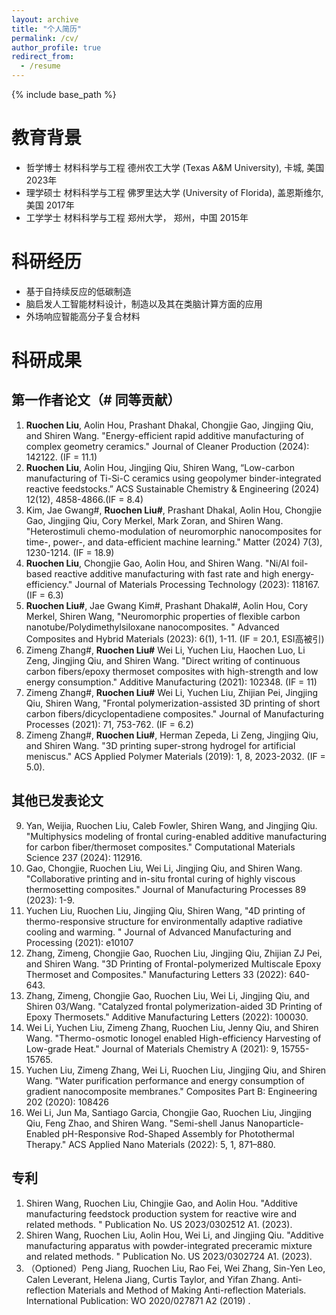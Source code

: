 ```yaml
---
layout: archive
title: "个人简历"
permalink: /cv/
author_profile: true
redirect_from:
  - /resume
---
```


{% include base_path %}
<!-- [下载我的简历](/files/2024-4-14刘若晨简历-full.doc)-->

教育背景
======
* 哲学博士 材料科学与工程 德州农工大学 (Texas A&M University), 卡城, 美国 2023年
* 理学硕士 材料科学与工程 佛罗里达大学 (University of Florida), 盖恩斯维尔, 美国 2017年
* 工学学士 材料科学与工程 郑州大学， 郑州，中国 2015年

科研经历 
======
* 基于自持续反应的低碳制造 
* 脑启发人工智能材料设计，制造以及其在类脑计算方面的应用
* 外场响应智能高分子复合材料
  
科研成果
======
第一作者论文（\# 同等贡献）
------

1.	**Ruochen Liu**, Aolin Hou, Prashant Dhakal, Chongjie Gao, Jingjing Qiu, and Shiren Wang. "Energy-efficient rapid additive manufacturing of complex geometry ceramics." Journal of Cleaner Production (2024): 142122. (IF = 11.1)
2.	**Ruochen Liu**, Aolin Hou, Jingjing Qiu, Shiren Wang, “Low-carbon manufacturing of Ti-Si-C ceramics using geopolymer binder-integrated reactive feedstocks.” ACS Sustainable Chemistry & Engineering (2024) 12(12), 4858-4866.(IF = 8.4)
3.	Kim, Jae Gwang#, **Ruochen Liu#**, Prashant Dhakal, Aolin Hou, Chongjie Gao, Jingjing Qiu, Cory Merkel, Mark Zoran, and Shiren Wang. "Heterostimuli chemo-modulation of neuromorphic nanocomposites for time-, power-, and data-efficient machine learning." Matter (2024) 7(3), 1230-1214. (IF = 18.9)
4.	**Ruochen Liu**, Chongjie Gao, Aolin Hou, and Shiren Wang. "Ni/Al foil-based reactive additive manufacturing with fast rate and high energy-efficiency." Journal of Materials Processing Technology (2023): 118167. (IF = 6.3)
5.	**Ruochen Liu#**, Jae Gwang Kim#, Prashant Dhakal#, Aolin Hou, Cory Merkel, Shiren Wang, "Neuromorphic properties of flexible carbon nanotube/Polydimethylsiloxane nanocomposites. " Advanced Composites and Hybrid Materials (2023): 6(1), 1-11. (IF = 20.1, ESI高被引)
6.	Zimeng Zhang#, **Ruochen Liu#** Wei Li, Yuchen Liu, Haochen Luo, Li Zeng, Jingjing Qiu, and Shiren Wang. "Direct writing of continuous carbon fibers/epoxy thermoset composites with high-strength and low energy consumption." Additive Manufacturing (2021): 102348. (IF = 11)
7.	Zimeng Zhang#, **Ruochen Liu#** Wei Li, Yuchen Liu, Zhijian Pei, Jingjing Qiu, Shiren Wang, "Frontal polymerization-assisted 3D printing of short carbon fibers/dicyclopentadiene composites." Journal of Manufacturing Processes (2021): 71, 753-762. (IF = 6.2)
8.	Zimeng Zhang#, **Ruochen Liu#**, Herman Zepeda, Li Zeng, Jingjing Qiu, and Shiren Wang. "3D printing super-strong hydrogel for artificial meniscus." ACS Applied Polymer Materials (2019): 1, 8, 2023-2032. (IF = 5.0).
  
其他已发表论文
------
9.	Yan, Weijia, Ruochen Liu, Caleb Fowler, Shiren Wang, and Jingjing Qiu. "Multiphysics modeling of frontal curing-enabled additive manufacturing for carbon fiber/thermoset composites." Computational Materials Science 237 (2024): 112916.
10.	Gao, Chongjie, Ruochen Liu, Wei Li, Jingjing Qiu, and Shiren Wang. "Collaborative printing and in-situ frontal curing of highly viscous thermosetting composites." Journal of Manufacturing Processes 89 (2023): 1-9.
11.	Yuchen Liu, Ruochen Liu, Jingjing Qiu, Shiren Wang, "4D printing of thermo-responsive structure for environmentally adaptive radiative cooling and warming. " Journal of Advanced Manufacturing and Processing (2021): e10107
12.	Zhang, Zimeng, Chongjie Gao, Ruochen Liu, Jingjing Qiu, Zhijian ZJ Pei, and Shiren Wang. "3D Printing of Frontal-polymerized Multiscale Epoxy Thermoset and Composites." Manufacturing Letters 33 (2022): 640-643.
13.	Zhang, Zimeng, Chongjie Gao, Ruochen Liu, Wei Li, Jingjing Qiu, and Shiren 03/Wang. "Catalyzed frontal polymerization-aided 3D Printing of Epoxy Thermosets." Additive Manufacturing Letters (2022): 100030.
14.	Wei Li, Yuchen Liu, Zimeng Zhang, Ruochen Liu, Jenny Qiu, and Shiren Wang. "Thermo-osmotic Ionogel enabled High-efficiency Harvesting of Low-grade Heat." Journal of Materials Chemistry A (2021): 9, 15755-15765.
15.	Yuchen Liu, Zimeng Zhang, Wei Li, Ruochen Liu, Jingjing Qiu, and Shiren Wang. "Water purification performance and energy consumption of gradient nanocomposite membranes." Composites Part B: Engineering 202 (2020): 108426
16.	Wei Li, Jun Ma, Santiago Garcia, Chongjie Gao, Ruochen Liu, Jingjing Qiu, Feng Zhao, and Shiren Wang. "Semi-shell Janus Nanoparticle-Enabled pH-Responsive Rod-Shaped Assembly for Photothermal Therapy." ACS Applied Nano Materials (2022): 5, 1, 871–880.

专利 
------
1.	Shiren Wang, Ruochen Liu, Chingjie Gao, and Aolin Hou. "Additive manufacturing feedstock production system for reactive wire and related methods. " Publication No. US 2023/0302512 A1. (2023). 
2.	Shiren Wang, Ruochen Liu, Aolin Hou, Wei Li, and Jingjing Qiu. "Additive manufacturing apparatus with powder-integrated preceramic mixture and related methods. " Publication No. US 2023/0302724 A1. (2023). 
3.	（Optioned）Peng Jiang, Ruochen Liu, Rao Fei, Wei Zhang, Sin-Yen Leo, Calen Leverant, Helena Jiang, Curtis Taylor, and Yifan Zhang. Anti-reflection Materials and Method of Making Anti-reflection Materials. International Publication: WO 2020/027871 A2 (2019) .

<!-- 学术会议及演讲
======
1.	Shiren Wang, Jae Kim, Ruochen Liu, Jingjing Qiu. Photoactive Nanocomposites-emulated Neuromorphic Intelligence. TMS Annual Meeting & Exhibition. 2024.
2.	Ruochen Liu, Jingjing Qiu, Shiren Wang. Low Carbon Manufacturing of Multifunctional Ceramics. IMECE 2023. 
3.	Ruochen Liu. Energy Efficient Additive Manufacturing of Epoxy Thermosets and Composites. ACS Energy and Fuels Division, Invited talk, Jan 2022
4.	Ruochen Liu, Zimeng Zhang, Shiren Wang. Frontal Curing-assisted 3D Printing of Continuous Carbon Fiber/Epoxy Thermoset Composites. SES Annual Technical Meeting, Oct 2022

获奖及学术兼职
======
1.	持续创新奖, 佛罗里达大学科技成果转化办公室                                                       2023
2.	优越奖, 能源与燃料分部，美国化学会（ACS）                                                       2022
3.	REU德州农工大学受聘顾问, 美国国家自然科学基金会 (NSF)                                            2019
4.	MSEN奖学金，德州农工大学材料科学与工程学院                                                  2018-2019
5.	成就奖学金，佛罗里达大学工学院                                                                            2016
学术兼职: Journal of Neuromorphic Intelligence副主编； The ACS Symposium Series ACS eBooks, Scientific Report审稿人

工作经历及其他
======
*	XAYAV, 盖恩斯维尔, 美国                                                                       05/ 2016-03/ 2017
研发工程师 (实习)
*	北京航空材料研究院, 北京, 中国                                                                  06/2015-12/2015 
研究助理 （实习）, 制备并表征高能球磨制备碳/热固数树脂复合材料
*	中喀（喀麦隆）文化交流项目组委会副主席， 雅温得， 喀麦隆                                                     2012
*	北京市三好学生                                                                                           

项目经历
======
* 骨干成员: 
  * National Science Foundation, Localized Frontal Curing-Assisted 3D Printing of Thermosetting Polymers. Award number 1934120（56万美元）.
  * NSF, Decision-making, and Development of A 3D Printing-based Meniscus Transplantation System. Award No.1634858 (35万美元)

Publications
======
  <ul>{% for publication in site.publications reversed %}
    <li>{{ publication.title }}, {{ publication.authors }}, {{ publication.venue }}, {{ publication.year }}</li>
  {% endfor %}</ul>
  
Talks
======
  <ul>{% for post in site.talks reversed %}
    {% include archive-single-talk-cv.html  %}
  {% endfor %}</ul>
  
Teaching
======
  <ul>{% for post in site.teaching reversed %}
    {% include archive-single-cv.html %}
  {% endfor %}</ul>
  
Service and leadership
======
* Currently signed in to 43 different slack teams -->
